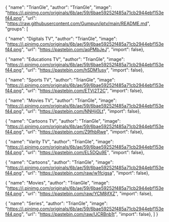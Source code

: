 {
"name": "TrianGle",
"author": "TrianGle",
"image": "https://i.pinimg.com/originals/6b/ae/59/6bae59252f485a71cb2944ebf153ef44.png",
"url": "https://raw.githubusercontent.com/Gumpun/iptv/main/README.md",
"groups": [

{
"name": "Digitals TV",
"author": "TrianGle",
"image": "https://i.pinimg.com/originals/6b/ae/59/6bae59252f485a71cb2944ebf153ef44.png",
"url": "https://pastebin.com/aqPMbJeJ",
"import": false},

{
"name": "Educations TV",
"author": "TrianGle",
"image": "https://i.pinimg.com/originals/6b/ae/59/6bae59252f485a71cb2944ebf153ef44.png",
"url": "https://pastebin.com/hSDM1usy",
"import": false},

{
"name": "Sports TV",
"author": "TrianGle",
"image": "https://i.pinimg.com/originals/6b/ae/59/6bae59252f485a71cb2944ebf153ef44.png",
"url": "https://pastebin.com/ETVj2T2C",
"import": false},

{
"name": "Movies TV",
"author": "TrianGle",
"image": "https://i.pinimg.com/originals/6b/ae/59/6bae59252f485a71cb2944ebf153ef44.png",
"url": "https://pastebin.com/NNHji0Lt",
"import": false},

{
"name": "Cartoons TV",
"author": "TrianGle",
"image": "https://i.pinimg.com/originals/6b/ae/59/6bae59252f485a71cb2944ebf153ef44.png",
"url": "https://pastebin.com/Z9fhbRwe",
"import": false},

{
"name": "Varity TV",
"author": "TrianGle",
"image": "https://i.pinimg.com/originals/6b/ae/59/6bae59252f485a71cb2944ebf153ef44.png",
"url": "https://pastebin.com/EL5DQu9E",
"import": false},

{
"name": "Cartoons",
"author": "TrianGle",
"image": "https://i.pinimg.com/originals/6b/ae/59/6bae59252f485a71cb2944ebf153ef44.png",
"url": "https://pastebin.com/raw/w1fcigsa",
"import": false},

{
"name": "Movies",
"author": "TrianGle",
"image": "https://i.pinimg.com/originals/6b/ae/59/6bae59252f485a71cb2944ebf153ef44.png",
"url": "https://pastebin.com/raw/YCM8jfXZ",
"import": false},

{
"name": "Series",
"author": "TrianGle",
"image": "https://i.pinimg.com/originals/6b/ae/59/6bae59252f485a71cb2944ebf153ef44.png",
"url": "https://pastebin.com/raw/UCRBnb1t",
"import": false},
]
}
